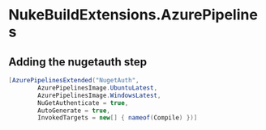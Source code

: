 # NukeBuildExtensions.AzurePipelines

## Adding the nugetauth step

``` csharp
[AzurePipelinesExtended("NugetAuth",
        AzurePipelinesImage.UbuntuLatest, 
        AzurePipelinesImage.WindowsLatest,
        NuGetAuthenticate = true,
        AutoGenerate = true,
        InvokedTargets = new[] { nameof(Compile) })]
```

